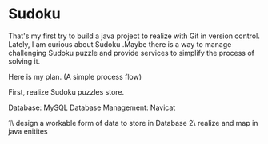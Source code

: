 # Sudoku
That's my first try to build a java project to realize with Git in version control.
Lately, I am curious about Sudoku .Maybe there is a way to manage challenging Sudoku puzzle and provide services to simplify the process of solving it.

Here is my plan.
(A simple process flow)

First, realize Sudoku puzzles store. 
  
  Database: MySQL
  Database Management: Navicat
  
  1\ design a workable form of data to store in Database
  2\ realize and map in java enitites
